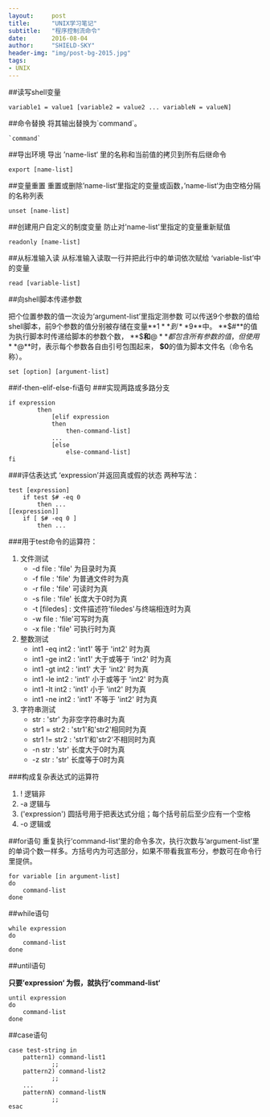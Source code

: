 ```yaml
---
layout:     post
title:      "UNIX学习笔记"
subtitle:   "程序控制流命令"
date:       2016-08-04 
author:     "SHIELD-SKY"
header-img: "img/post-bg-2015.jpg"
tags:
- UNIX
---
```

##读写shell变量
```
variable1 = value1 [variable2 = value2 ... variableN = valueN]
```
##命令替换
将其输出替换为\`command\`。

```
`command`
```
##导出环境
导出 ’name-list‘ 里的名称和当前值的拷贝到所有后继命令
```
export [name-list]
```
##变量重置
重置或删除’name-list‘里指定的变量或函数，’name-list‘为由空格分隔的名称列表
```
unset [name-list]
```
##创建用户自定义的制度变量
防止对'name-list'里指定的变量重新赋值
```
readonly [name-list]
```
##从标准输入读
从标准输入读取一行并把此行中的单词依次赋给 ‘variable-list’中的变量
```
read [variable-list]
```
##向shell脚本传递参数

把个位置参数的值一次设为‘argument-list’里指定测参数
可以传送9个参数的值给shell脚本，前9个参数的值分别被存储在变量**$1**到**$9**中。
**$#**的值为执行脚本时传递给脚本的参数个数，
**$**和**$@**都包含所有参数的值，但使用**$@**时，表示每个参数各自由引号包围起来，
**$0**的值为脚本文件名（命令名称）。

```
set [option] [argument-list]
```


##if-then-elif-else-fi语句
###实现两路或多路分支

```
if expression
		then
			[elif expression
			then
				then-command-list]
			...
			[else
				else-command-list]
fi
```
###评估表达式 ‘expression’并返回真或假的状态
两种写法：

```
test [expression]
	if test $# -eq 0
		then ...
[[expression]]
	if [ $# -eq 0 ]
		then ...
```

###用于test命令的运算符：

1. 文件测试
	- -d file : 'file' 为目录时为真
	- -f file : 'file' 为普通文件时为真
	- -r file : 'file' 可读时为真
	- -s file : 'file' 长度大于0时为真
	- -t [filedes] : 文件描述符'filedes'与终端相连时为真
	- -w file : 'file'可写时为真
	- -x file : 'file' 可执行时为真
2. 整数测试
	- int1 -eq int2 : 'int1' 等于 'int2' 时为真
	- int1 -ge int2 : 'int1' 大于或等于 'int2' 时为真
	- int1 -gt int2 : 'int1' 大于 'int2' 时为真
	- int1 -le int2 : 'int1' 小于或等于 'int2' 时为真
	- int1 -lt int2 : 'int1' 小于 'int2' 时为真
	- int1 -ne int2 : 'int1' 不等于 'int2' 时为真
3. 字符串测试
	- str : 'str' 为非空字符串时为真
	- str1 = str2 : 'str1'和'str2'相同时为真
	- str1 != str2 : 'str1'和'str2'不相同时为真
	- -n str : 'str' 长度大于0时为真
	- -z str : 'str' 长度等于0时为真
	
###构成复杂表达式的运算符
1. ! 逻辑非
2. -a 逻辑与
3. ('expression') 圆括号用于把表达式分组；每个括号前后至少应有一个空格
4. -o 逻辑或
	
##for语句
重复执行‘command-list’里的命令多次，执行次数与‘argument-list’里的单词个数一样多。方括号内为可选部分，如果不带看我宣布分，参数可在命令行里提供。

```
for variable [in argument-list]
do
	command-list
done
```
##while语句
```
while expression
do
	command-list
done
```
##until语句

**只要’expression‘ 为假，就执行’command-list‘**

```
until expression
do
	command-list
done
```

##case语句
```
case test-string in 
	pattern1) command-list1
	        ;;
	pattern2) command-list2
	        ;;
	...
	patternN) command-listN
	        ;;
esac
```
